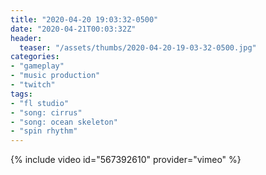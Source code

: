 ```yaml
---
title: "2020-04-20 19:03:32-0500"
date: "2020-04-21T00:03:32Z"
header:
  teaser: "/assets/thumbs/2020-04-20-19-03-32-0500.jpg"
categories:
- "gameplay"
- "music production"
- "twitch"
tags:
- "fl studio"
- "song: cirrus"
- "song: ocean skeleton"
- "spin rhythm"
---
```

{% include video id="567392610" provider="vimeo" %}

